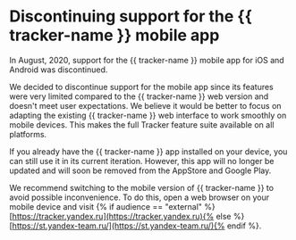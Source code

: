 # Discontinuing support for the {{ tracker-name }} mobile app

In August, 2020, support for the {{ tracker-name }} mobile app for iOS and Android was discontinued.

We decided to discontinue support for the mobile app since its features were very limited compared to the {{ tracker-name }} web version and doesn't meet user expectations. We believe it would be better to focus on adapting the existing {{ tracker-name }} web interface to work smoothly on mobile devices. This makes the full Tracker feature suite available on all platforms.

If you already have the {{ tracker-name }} app installed on your device, you can still use it in its current iteration. However, this app will no longer be updated and will soon be removed from the AppStore and Google Play.

We recommend switching to the mobile version of {{ tracker-name }} to avoid possible inconvenience. To do this, open a web browser on your mobile device and visit {% if audience == "external" %}[https://tracker.yandex.ru](https://tracker.yandex.ru){% else %}[https://st.yandex-team.ru/](https://st.yandex-team.ru/){% endif %}.

